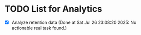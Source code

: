 # TODO List for Analytics

- [x] Analyze retention data  (Done at Sat Jul 26 23:08:20 2025: No actionable real task found.)
